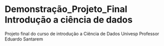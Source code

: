 # Demonstração_Projeto_Final Introdução a ciência de dados 
Projeto final do curso de introdução a Ciência de Dados Univesp Professor Eduardo Santarem

